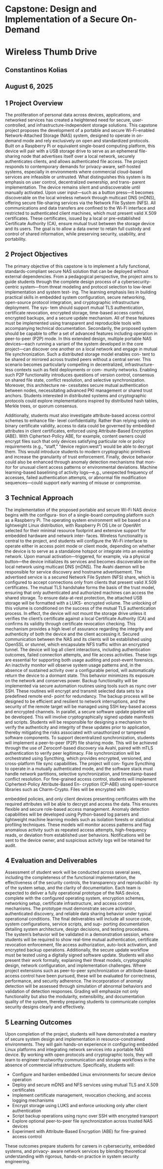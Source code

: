 # Capstone: Design and Implementation of a Secure On-Demand

# Wireless Thumb Drive

## Constantinos Kolias

## August 6, 2025

## 1 Project Overview

The proliferation of personal data across devices, applications, and networked services has created a
heightened need for secure, user-controlled, and infrastructure-independent storage solutions. This
capstone project proposes the development of a portable and secure Wi-Fi-enabled Network-Attached
Storage (NAS) system, designed to operate in on-demand mode and rely exclusively on open and
standardized protocols. Built on a Raspberry Pi or equivalent single-board computing platform, this
device will pair with a USB storage drive to serve as an ephemeral file-sharing node that advertises itself
over a local network, securely authenticates clients, and allows authenticated file access. The project
responds to contemporary demands for privacy-aware, self-hosted systems, especially in environments
where commercial cloud-based services are infeasible or untrusted.
What distinguishes this system is its emphasis on user control, decentralized ownership, and trans-
parent implementation. The device remains silent and undiscoverable until manually activated. Upon
user input—such as a button press—it becomes discoverable on the local wireless network through
multicast DNS (mDNS), offering secure file-sharing services via the Network File System (NFS). All
communications and data transfers are confined to the Wi-Fi interface and restricted to authenticated
client machines, which must present valid X.509 certificates. These certificates, issued by a local or
pre-established Certificate Authority (CA), ensure mutual trust between the storage device and its
users. The goal is to allow a data owner to retain full custody and control of shared information, while
preserving security, usability, and portability.

## 2 Project Objectives

The primary objective of this capstone is to implement a fully functional, standards-compliant secure
NAS solution that can be deployed without external dependencies. From a pedagogical perspective,
the project aims to guide students through the complete design process of a cybersecurity-centric
system—from threat modeling and protocol selection to low-level implementation and system test-
ing. The learning emphasis lies in building practical skills in embedded system configuration, secure
networking, open-source protocol integration, and cryptographic infrastructure deployment. The sys-
tem should support mutual TLS authentication, certificate revocation, encrypted storage, time-based
access control, encrypted backups, and a secure update mechanism. All of these features must be
implemented using transparent and reproducible tools with accompanying technical documentation.
Secondarily, the proposed system should be capable to offer a set of advanced features including
operation in peer-to-peer (P2P) mode. In this extended design, multiple portable NAS devices—each
running a variant of the system developed in the core project—can discover one another on a local
network and engage in mutual file synchronization. Such a distributed storage model enables con-
tent to be shared or mirrored across trusted peers without a central server. This scenario becomes
particularly compelling in decentralized, infrastructure-less contexts such as field deployments or com-
munity networks. Enabling such P2P functionality introduces questions of version control, consensus
on shared file state, conflict resolution, and selective synchronization. Moreover, this architecture ne-
cessitates secure mutual authentication between nodes, necessitating advanced PKI management or
shared trust anchors. Students interested in distributed systems and cryptographic protocols could
explore implementations inspired by distributed hash tables, Merkle trees, or quorum consensus.


Additionally, students must also investigate attribute-based access control schemes to enhance file-
level confidentiality. Rather than relying solely on binary certificate validity, access to data could
be governed by embedded attributes in client certificates, enforced using Attribute-Based Encryption
(ABE). With Ciphertext-Policy ABE, for example, content owners could encrypt files such that only
devices satisfying particular role or policy requirements (e.g., “staff,” “device region:west”) would be
able to decrypt them. This would introduce students to modern cryptographic primitives and increase
the granularity of trust enforcement.
Finally, device behavior could also be enhanced through anomaly detection mechanisms that mon-
itor for unusual client access patterns or environmental deviations. Machine learning-based baselining
of activity logs—e.g., unexpected frequency of accesses, failed authentication attempts, or abnormal
file modification sequences—could support early warning of misuse or compromise.

## 3 Technical Approach

The implementation of the proposed portable and secure Wi-Fi NAS device begins with the configura-
tion of a single-board computing platform such as a Raspberry Pi. The operating system environment
will be based on a lightweight Linux distribution, with Raspberry Pi OS Lite or OpenWrt selected
for their minimal resource footprint and extensive support for embedded hardware and network inter-
faces. Wireless functionality is central to the project, and students will configure the Wi-Fi interface
to operate either in access point mode or client mode, depending on whether the device is to serve as
a standalone hotspot or integrate into an existing network.
Upon manual activation—triggered, for example, via a physical button—the device initializes its
services and becomes discoverable on the local network using multicast DNS (mDNS). The Avahi
daemon will be responsible for service discovery and hostname advertisement. The advertised service
is a secured Network File System (NFS) share, which is configured to accept connections only from
clients that present valid X.509 certificates. The mutual TLS handshake forms the basis of the trust
model, ensuring that only authenticated and authorized machines can access the shared storage.
To ensure data-at-rest protection, the attached USB storage will be formatted with a LUKS-
encrypted volume. The unlocking of this volume is conditioned on the success of the mutual TLS
authentication process. In effect, the device will not mount the storage drive unless it verifies the
client’s certificate against a local Certificate Authority (CA) and confirms its validity through certificate
revocation checking. This mechanism provides a high level of assurance regarding the integrity and
authenticity of both the device and the client accessing it.
Secured communication between the NAS and its clients will be established using OpenSSL or
stunnel, which encapsulate NFS traffic within an encrypted tunnel. The device will log all client
interactions, including authentication outcomes, failed connection attempts, and file access activities.
These logs are essential for supporting both usage auditing and post-event forensics. An inactivity
monitor will observe system usage patterns and, in the absence of sustained activity over a configurable
period, will automatically return the device to a dormant state. This behavior minimizes its exposure
on the network and conserves power.
Backup functionality will be implemented via secure automation routines using tools such as rsync
over SSH. These routines will encrypt and transmit selected data sets to a predefined remote end-
point for redundancy. The backup process will be designed to be efficient and resilient to network
interruptions, and the security of the remote target will be managed using SSH key-based access and
encrypted channels. In parallel, a secure software update pipeline will be developed. This will involve
cryptographically signed update manifests and scripts. Students will be responsible for designing
a mechanism to verify the authenticity and integrity of these updates prior to application, thereby
mitigating the risks associated with unauthorized or tampered software components.
To support decentralized synchronization, students will implement a peer-to-peer (P2P) file sharing
mode. This will be achieved through the use of Zeroconf-based discovery via Avahi, paired with mTLS
authentication to verify peer legitimacy. File synchronization will be orchestrated using Syncthing,
which provides encrypted, versioned, and cross-platform file sync capabilities. The project will con-
figure Syncthing to operate in a mutually authenticated mode, and the software stack must handle
network partitions, selective synchronization, and timestamp-based conflict resolution.
For fine-grained access control, students will implement Ciphertext-Policy Attribute-Based En-
cryption (CP-ABE) using open-source libraries such as Charm-Crypto. Files will be encrypted with


embedded policies, and only client devices presenting certificates with the required attributes will be
able to decrypt and access the data. This ensures flexible and secure role-based access management.
Anomaly detection capabilities will be developed using Python-based log parsers and lightweight
machine learning models such as isolation forests or statistical profiling techniques. These models will
monitor access patterns and flag anomalous activity such as repeated access attempts, high-frequency
reads, or deviation from established user behaviors. Notifications will be sent to the device owner, and
suspicious activity logs will be retained for audit.

## 4 Evaluation and Deliverables

Assessment of student work will be conducted across several axes, including the completeness of the
functional implementation, the effectiveness of the security controls, the transparency and reproducibil-
ity of the system setup, and the clarity of documentation. Each team is expected to deliver a fully
operational prototype of the NAS device, complete with the configured operating system, encryption
schemes, networking setup, certificate infrastructure, and access control mechanisms. The prototype
must demonstrate secure activation, authenticated discovery, and reliable data sharing behavior under
typical operational conditions.
The final deliverables will include all source code, system configurations, service scripts, and sup-
porting documentation detailing system architecture, design decisions, and testing procedures. The
system’s behavior will be validated in a demonstration session, where students will be required to show
real-time mutual authentication, certificate revocation enforcement, file access authorization, auto-lock
activation, and encrypted backup operations. Additionally, the secure update workflow must be tested
using a digitally signed software update. Students will also present their work formally, explaining
their threat models, cryptographic design, network configuration, and implementation challenges.
Where project extensions such as peer-to-peer synchronization or attribute-based access control
have been pursued, these will be evaluated for correctness, performance, and security adherence.
The incorporation of anomaly detection will be assessed through simulation of abnormal behaviors
and validation of detection responses. Grading will emphasize not only functionality but also the
modularity, extensibility, and documentation quality of the system, thereby preparing students to
communicate complex security designs clearly and effectively.

## 5 Learning Outcomes

Upon completion of the project, students will have demonstrated a mastery of secure system design
and implementation in resource-constrained environments. They will gain hands-on experience in
configuring embedded Linux platforms and integrating network services into a portable NAS device.
By working with open protocols and cryptographic tools, they will learn to engineer trustworthy
communication and storage workflows in the absence of commercial infrastructure.
Specifically, students will:

- Configure and harden embedded Linux environments for secure device operation
- Deploy and secure mDNS and NFS services using mutual TLS and X.509 certificates
- Implement certificate management, revocation checking, and access logging mechanisms
- Encrypt storage using LUKS and enforce unlocking only after client authentication
- Script backup operations using rsync over SSH with encrypted transport
- Explore optional peer-to-peer file synchronization across trusted NAS devices
- Experiment with Attribute-Based Encryption (ABE) for fine-grained access control

These outcomes prepare students for careers in cybersecurity, embedded systems, and privacy-
aware network services by blending theoretical understanding with rigorous, hands-on practice in
system security engineering.
